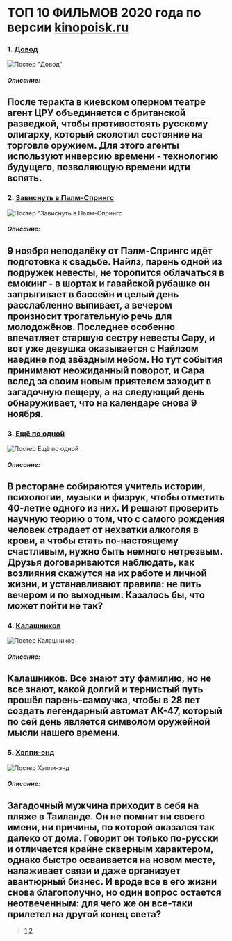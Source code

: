 # ТОП 10 ФИЛЬМОВ 2020 года по версии [kinopoisk.ru](https://www.kinopoisk.ru/)
### 1. [Довод](https://www.kinopoisk.ru/film/1236063/) 
![Постер "Довод"](https://avatars.mds.yandex.net/get-kinopoisk-image/1773646/adaaab38-f1c9-41cc-98e8-ae1b8c5f5c23/300x450)
##### Описание: 
После теракта в киевском оперном театре агент ЦРУ объединяется с британской разведкой, чтобы противостоять русскому олигарху, который сколотил состояние на торговле оружием. Для этого агенты используют инверсию времени - технологию будущего, позволяющую времени идти вспять.
---
### 2. [Зависнуть в Палм-Спрингс](https://www.kinopoisk.ru/film/1245524/)
![Постер "Зависнуть в Палм-Спрингс](https://avatars.mds.yandex.net/get-kinopoisk-image/1599028/4c5e3735-0867-4994-869f-8403f02e9239/300x450)
##### Описание: 
9 ноября неподалёку от Палм-Спрингс идёт подготовка к свадьбе. Найлз, парень одной из подружек невесты, не торопится облачаться в смокинг - в шортах и гавайской рубашке он запрыгивает в бассейн и целый день расслабленно выпивает, а вечером произносит трогательную речь для молодожёнов. Последнее особенно впечатляет старшую сестру невесты Сару, и вот уже девушка оказывается с Найлзом наедине под звёздным небом. Но тут события принимают неожиданный поворот, и Сара вслед за своим новым приятелем заходит в загадочную пещеру, а на следующий день обнаруживает, что на календаре снова 9 ноября.
---
### 3. [Ещё по одной](https://www.kinopoisk.ru/film/1263705/)
![Постер Ещё по одной](https://avatars.mds.yandex.net/get-kinopoisk-image/1773646/a575032b-1b9f-4ea4-adf2-a3dd3359acc8/300x450)
##### Описание: 
В ресторане собираются учитель истории, психологии, музыки и физрук, чтобы отметить 40-летие одного из них. И решают проверить научную теорию о том, что c самого рождения человек страдает от нехватки алкоголя в крови, а чтобы стать по-настоящему счастливым, нужно быть немного нетрезвым. Друзья договариваются наблюдать, как возлияния скажутся на их работе и личной жизни, и устанавливают правила: не пить вечером и по выходным. Казалось бы, что может пойти не так?
---
### 4. [Калашников](https://www.kinopoisk.ru/film/1188248/)
![Постер Калашников](https://avatars.mds.yandex.net/get-kinopoisk-image/1600647/e57191a7-61b5-4dfe-a50e-2eabb5b4f142/300x450)
##### Описание: 
Калашников. Все знают эту фамилию, но не все знают, какой долгий и тернистый путь прошёл парень-самоучка, чтобы в 28 лет создать легендарный автомат АК-47, который по сей день является символом оружейной мысли нашего времени.
---
### 5. [Хэппи-энд](https://www.kinopoisk.ru/film/994530/)
![Постер Хэппи-энд](https://avatars.mds.yandex.net/get-kinopoisk-image/1600647/dd8c129f-6143-4ff8-84b0-968e37c1dd17/300x450)
##### Описание: 
Загадочный мужчина приходит в себя на пляже в Таиланде. Он не помнит ни своего имени, ни причины, по которой оказался так далеко от дома. Говорит он только по-русски и отличается крайне скверным характером, однако быстро осваивается на новом месте, налаживает связи и даже организует авантюрный бизнес. И вроде все в его жизни снова благополучно, но один вопрос остается неотвеченным: для чего же он все-таки прилетел на другой конец света?
---

>[1](index.md) [2](newpage1.md)
